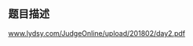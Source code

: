 ## 题目描述

<p><a href="CDN_BASE_URL/85d09422e81dad8b8d51a4b9b384a3b4?v=1692048982">www.lydsy.com/JudgeOnline/upload/201802/day2.pdf</a> </p>

```input1

```
```output1

```
